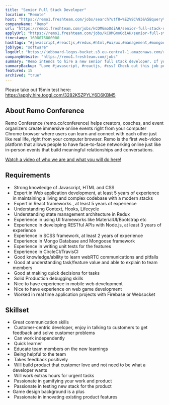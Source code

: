 ```yaml
---
title: "Senior Full Stack Developer"
location: "Remote"
host: "https://remo1.freshteam.com/jobs/search?utf8=%E2%9C%93&%5Bquery%5D=&%5Bbranch_id%5D=&%5Bremote%5D=0&%5Bremote%5D=1&commit=Go"
companyName: "Remo"
url: "https://remo1.freshteam.com/jobs/kCOMGmoOdiAH/senior-full-stack-developer-remote"
applyUrl: "https://remo1.freshteam.com/jobs/kCOMGmoOdiAH/senior-full-stack-developer-remote#applicant-form"
timestamp: 1608076800000
hashtags: "#javascript,#reactjs,#redux,#html,#ui/ux,#management,#mongodb,#firebase,#rest,#css"
jobType: "software"
logoUrl: "https://jobboard-logos-bucket.s3.eu-central-1.amazonaws.com/remo-co"
companyWebsite: "https://remo1.freshteam.com/jobs"
summary: "Remo intends to hire a new senior full stack developer. If you have 5 years of experience in maintaining a living and complex codebase with a modern stacks, consider applying."
summaryBackup: "Love #javascript, #reactjs, #css? Check out this job post!"
featured: 15
archived: "true"
---
```


Please take out 15min test here: https://apply.hire.toggl.com/3282K5ZPYLY6D6KBM5

## About Remo Conference

Remo Conference (remo.co/conference) helps creators, coaches, and event organizers create immersive online events right from your computer Chrome browser where users can learn and connect with each other just like real life, right from your computer browser. Remo is the first web-video platform that allows people to have face-to-face networking online just like in-person events that build meaningful relationships and conversations.

[Watch a video of who we are and what you will do here!](https://youtu.be/FI095y4sbMI)

## Requirements

*    Strong knowledge of Javascript, HTML and CSS
*    Expert in Web application development, at least 5 years of experience in maintaining a living and complex codebase with a modern stacks
*    Expert in React frameworks , at least 5 years of experience
*    Understanding Context, Hooks, Lifecycle
*    Understanding state management architecture in Redux
*    Experience in using UI frameworks like MaterialUI/Bootstrap etc
*    Experience in developing RESTful APIs with Node.js, at least 3 years of experience
*    Experience in SCSS framework, at least 2 years of experience
*    Experience in Mongo Database and Mongoose framework
*    Experience in writing unit tests for the features
*    Experience in CircleCI/TravisCI
*    Good knowledge/ability to learn webRTC communications and pitfalls
*    Good at understanding task/feature value and able to explain to team members
*    Good at making quick decisions for tasks
*    Solid Production debugging skills
*    Nice to have experience in mobile web development
*    Nice to have experience on web game development
*    Worked in real time application projects with Firebase or Websocket

## Skillset 

*   Great communication skills
*    Customer-centric developer, enjoy in talking to customers to get feedback and solve customer problems
*    Can work independently
*    Quick learner
*    Educate team members on the new learnings
*    Being helpful to the team
*    Takes feedback positively
*    Will build product that customer love and not need to be what a developer wants
*    Will work extras hours for urgent tasks
*    Passionate in gamifying your work and product
*    Passionate in testing new stack for the product
*   Game design background is a plus
*    Passionate in innovating existing product features
